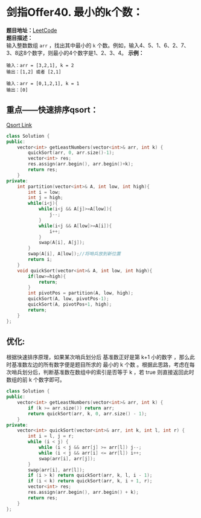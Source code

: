 # 剑指Offer40. 最小的k个数：  
**题目地址：**[LeetCode](https://leetcode-cn.com/problems/zui-xiao-de-kge-shu-lcof/)  
**题目描述：**  
输入整数数组 `arr` ，找出其中最小的 `k` 个数。例如，输入4、5、1、6、2、7、3、8这8个数字，则最小的4个数字是1、2、3、4。
**示例：**  
```
输入：arr = [3,2,1], k = 2
输出：[1,2] 或者 [2,1]

输入：arr = [0,1,2,1], k = 1
输出：[0]
```

## 重点——快速排序qsort：  
[Qsort Link](https://leetcode-cn.com/problems/zui-xiao-de-kge-shu-lcof/solution/jian-zhi-offer-40-zui-xiao-de-k-ge-shu-j-9yze/)
```cpp
class Solution {
public:
    vector<int> getLeastNumbers(vector<int>& arr, int k) {
        quickSort(arr, 0, arr.size()-1);
        vector<int> res;
        res.assign(arr.begin(), arr.begin()+k);
        return res;
    }
private:
    int partition(vector<int>& A, int low, int high){
        int i = low;
        int j = high;
        while(i<j){
            while(i<j && A[j]>=A[low]){
                j--;
            }
            while(i<j && A[low]>=A[i]){
                i++;
            }
            swap(A[i], A[j]);
        }
        swap(A[i], A[low]);//将哨兵放到新位置
        return i;
    }
    void quickSort(vector<int>& A, int low, int high){
        if(low>=high){
            return;
        }
        int pivotPos = partition(A, low, high);
        quickSort(A, low, pivotPos-1);
        quickSort(A, pivotPos+1, high);
        return;
    }
};
```

## 优化:  
根据快速排序原理，如果某次哨兵划分后 基准数正好是第 k+1 小的数字 ，那么此时基准数左边的所有数字便是题目所求的 最小的 k 个数 。根据此思路，考虑在每次哨兵划分后，判断基准数在数组中的索引是否等于 k ，若 true 则直接返回此时数组的前 k 个数字即可。
```cpp
class Solution {
public:
    vector<int> getLeastNumbers(vector<int>& arr, int k) {
        if (k >= arr.size()) return arr;
        return quickSort(arr, k, 0, arr.size() - 1);
    }
private:
    vector<int> quickSort(vector<int>& arr, int k, int l, int r) {
        int i = l, j = r;
        while (i < j) {
            while (i < j && arr[j] >= arr[l]) j--;
            while (i < j && arr[i] <= arr[l]) i++;
            swap(arr[i], arr[j]);
        }
        swap(arr[i], arr[l]);
        if (i > k) return quickSort(arr, k, l, i - 1);
        if (i < k) return quickSort(arr, k, i + 1, r);
        vector<int> res;
        res.assign(arr.begin(), arr.begin() + k);
        return res;
    }
};
```